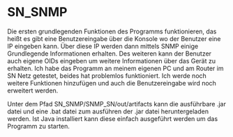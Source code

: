 # SN_SNMP

Die ersten grundlegenden Funktionen des Programms funktionieren, das heißt es gibt eine Benutzereingabe über die Konsole wo der Benutzer eine IP eingeben kann. Über diese IP werden dann mittels SNMP einige Grundlegende Informationen erhalten. Des weiteren kann der Benutzer auch eigene OIDs eingeben um weitere Informationen über das Gerät zu erhalten.
Ich habe das Programm an meinem eigenen PC und am Router im SN Netz getestet, beides hat problemlos funktioniert.
Ich werde noch weitere Funktionen hinzufügen und auch die Benutzereingabe wird noch erweitert werden.

Unter dem Pfad SN_SNMP/SNMP_SN/out/artifacts kann die ausführbare .jar datei und eine .bat datei zum ausführen der .jar datei heruntergeladen werden. Ist Java installiert kann diese einfach ausgeführt werden um das Programm zu starten.

